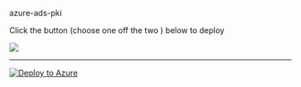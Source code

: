 azure-ads-pki

Click the button (choose one off the two ) below to deploy

<a href="https://portal.azure.com/#create/Microsoft.Template/uri/https%3A%2F%2Fraw.githubusercontent.com%2Fdkjsj%2Fazure-ads-pki%2Fmaster%2Fazuredeploy.json" target="_blank">
    <img src="http://azuredeploy.net/deploybutton.png"/>
</a>

<hr>

[![Deploy to Azure](https://azuredeploy.net/deploybutton.svg)](https://azuredeploy.net/)

